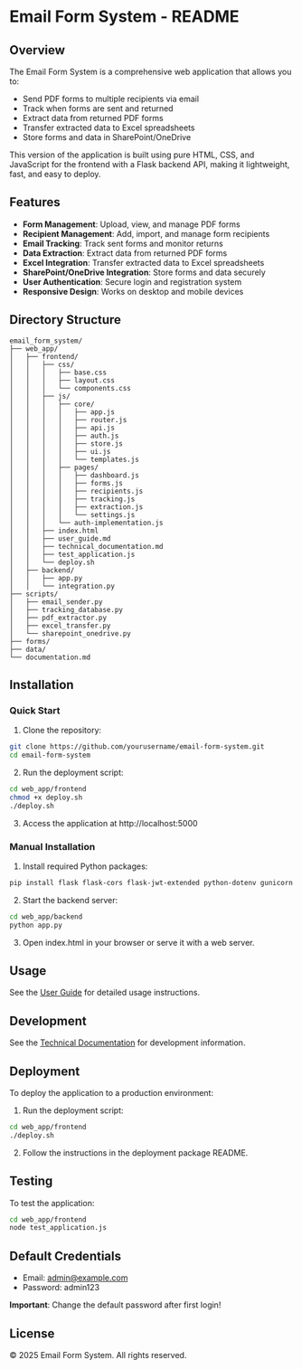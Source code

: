 # Email Form System - README

## Overview

The Email Form System is a comprehensive web application that allows you to:
- Send PDF forms to multiple recipients via email
- Track when forms are sent and returned
- Extract data from returned PDF forms
- Transfer extracted data to Excel spreadsheets
- Store forms and data in SharePoint/OneDrive

This version of the application is built using pure HTML, CSS, and JavaScript for the frontend with a Flask backend API, making it lightweight, fast, and easy to deploy.

## Features

- **Form Management**: Upload, view, and manage PDF forms
- **Recipient Management**: Add, import, and manage form recipients
- **Email Tracking**: Track sent forms and monitor returns
- **Data Extraction**: Extract data from returned PDF forms
- **Excel Integration**: Transfer extracted data to Excel spreadsheets
- **SharePoint/OneDrive Integration**: Store forms and data securely
- **User Authentication**: Secure login and registration system
- **Responsive Design**: Works on desktop and mobile devices

## Directory Structure

```
email_form_system/
├── web_app/
│   ├── frontend/
│   │   ├── css/
│   │   │   ├── base.css
│   │   │   ├── layout.css
│   │   │   └── components.css
│   │   ├── js/
│   │   │   ├── core/
│   │   │   │   ├── app.js
│   │   │   │   ├── router.js
│   │   │   │   ├── api.js
│   │   │   │   ├── auth.js
│   │   │   │   ├── store.js
│   │   │   │   ├── ui.js
│   │   │   │   └── templates.js
│   │   │   ├── pages/
│   │   │   │   ├── dashboard.js
│   │   │   │   ├── forms.js
│   │   │   │   ├── recipients.js
│   │   │   │   ├── tracking.js
│   │   │   │   ├── extraction.js
│   │   │   │   └── settings.js
│   │   │   └── auth-implementation.js
│   │   ├── index.html
│   │   ├── user_guide.md
│   │   ├── technical_documentation.md
│   │   ├── test_application.js
│   │   └── deploy.sh
│   ├── backend/
│   │   ├── app.py
│   │   └── integration.py
├── scripts/
│   ├── email_sender.py
│   ├── tracking_database.py
│   ├── pdf_extractor.py
│   ├── excel_transfer.py
│   └── sharepoint_onedrive.py
├── forms/
├── data/
└── documentation.md
```

## Installation

### Quick Start

1. Clone the repository:
```bash
git clone https://github.com/yourusername/email-form-system.git
cd email-form-system
```

2. Run the deployment script:
```bash
cd web_app/frontend
chmod +x deploy.sh
./deploy.sh
```

3. Access the application at http://localhost:5000

### Manual Installation

1. Install required Python packages:
```bash
pip install flask flask-cors flask-jwt-extended python-dotenv gunicorn
```

2. Start the backend server:
```bash
cd web_app/backend
python app.py
```

3. Open index.html in your browser or serve it with a web server.

## Usage

See the [User Guide](web_app/frontend/user_guide.md) for detailed usage instructions.

## Development

See the [Technical Documentation](web_app/frontend/technical_documentation.md) for development information.

## Deployment

To deploy the application to a production environment:

1. Run the deployment script:
```bash
cd web_app/frontend
./deploy.sh
```

2. Follow the instructions in the deployment package README.

## Testing

To test the application:

```bash
cd web_app/frontend
node test_application.js
```

## Default Credentials

- Email: admin@example.com
- Password: admin123

**Important**: Change the default password after first login!

## License

© 2025 Email Form System. All rights reserved.
